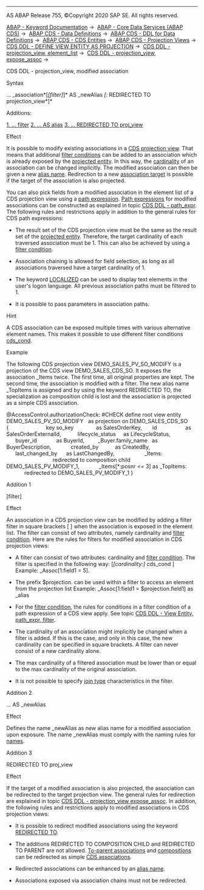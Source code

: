   

* * *

AS ABAP Release 755, ©Copyright 2020 SAP SE. All rights reserved.

[ABAP - Keyword Documentation](javascript:call_link\('abenabap.htm'\)) →  [ABAP - Core Data Services (ABAP CDS)](javascript:call_link\('abencds.htm'\)) →  [ABAP CDS - Data Definitions](javascript:call_link\('abencds_entities.htm'\)) →  [ABAP CDS - DDL for Data Definitions](javascript:call_link\('abencds_f1_ddl_syntax.htm'\)) →  [ABAP CDS - CDS Entities](javascript:call_link\('abencds_view_entity.htm'\)) →  [ABAP CDS - Projection Views](javascript:call_link\('abencds_proj_views.htm'\)) →  [CDS DDL - DEFINE VIEW ENTITY AS PROJECTION](javascript:call_link\('abencds_define_view_as_projection.htm'\)) →  [CDS DDL - projection\_view, element\_list](javascript:call_link\('abencds_proj_view_element_list.htm'\)) →  [CDS DDL - projection\_view, expose\_assoc](javascript:call_link\('abencds_proj_view_expose_assoc.htm'\)) → 

CDS DDL - projection\_view, modified association

Syntax

... \_association*\[*\[filter\]*\]* AS \_newAlias *\[*: REDIRECTED TO projection\_view*\]*

Additions:

[1\. ... filter](#!ABAP_ADDITION_1@1@)
[2\. ... AS alias](#!ABAP_ADDITION_2@2@)
[3\. ... REDIRECTED TO proj\_view](#!ABAP_ADDITION_3@3@)

Effect

It is possible to modify existing associations in a [CDS projection view](javascript:call_link\('abencds_projection_view_glosry.htm'\) "Glossary Entry"). That means that additional [filter conditions](javascript:call_link\('abenfilter_condition_glosry.htm'\) "Glossary Entry") can be added to an association which is already exposed by the [projected entity](javascript:call_link\('abencds_pv_projected_entity_glosry.htm'\) "Glossary Entry"). In this way, the [cardinality](javascript:call_link\('abencardinality_glosry.htm'\) "Glossary Entry") of an association can be changed implicitly. The modified association can then be given a new [alias name](javascript:call_link\('abenalias_glosry.htm'\) "Glossary Entry"). Redirection to a new [association target](javascript:call_link\('abenassociation_target_glosry.htm'\) "Glossary Entry") is possible if the target of the association is also projected.

You can also pick fields from a modified association in the element list of a CDS projection view using a [path expression](javascript:call_link\('abenpath_expression_glosry.htm'\) "Glossary Entry"). [Path expressions](javascript:call_link\('abenpath_expression_glosry.htm'\) "Glossary Entry") for modified associations can be constructed as explained in topic [CDS DDL - path\_expr](javascript:call_link\('abencds_path_expression_v2.htm'\)). The following rules and restrictions apply in addition to the general rules for CDS path expressions:

-   The result set of the CDS projection view must be the same as the result set of the [projected entity](javascript:call_link\('abencds_pv_projected_entity_glosry.htm'\) "Glossary Entry"). Therefore, the target cardinality of each traversed association must be 1. This can also be achieved by using a [filter condition](javascript:call_link\('abenfilter_condition_glosry.htm'\) "Glossary Entry").

-   Association chaining is allowed for field selection, as long as all associations traversed have a target cardinality of 1.

-   The keyword [LOCALIZED](javascript:call_link\('abencds_proj_view_element.htm'\)) can be used to display text elements in the user's logon language. All previous association paths must be filtered to 1.

-   It is possible to pass parameters in association paths.

Hint

A CDS association can be exposed multiple times with various alternative element names. This makes it possible to use different filter conditions [cds\_cond](javascript:call_link\('abencds_proj_view_cond_expr.htm'\)).

Example

The following CDS projection view DEMO\_SALES\_PV\_SO\_MODIFY is a projection of the CDS view DEMO\_SALES\_CDS\_SO. It exposes the association \_Items twice. The first time, all original properties are kept. The second time, the association is modified with a filter. The new alias name \_TopItems is assigned and by using the keyword REDIRECTED TO, the specialization as composition child is lost and the association is projected as a simple CDS association.

@AccessControl.authorizationCheck: #CHECK
define root view entity DEMO\_SALES\_PV\_SO\_MODIFY
  as projection on DEMO\_SALES\_CDS\_SO    
{                      
  key so\_key               as SalesOrderKey,
      id                   as SalesOrderExternalId,    
      lifecycle\_status     as LifecycleStatus,    
      buyer\_id             as BuyerId,  
      \_Buyer.family\_name   as BuyerDescription,      
      created\_by           as CreatedBy,
      last\_changed\_by      as LastChangedBy,
            
      \_Items:                                  
            redirected to composition child DEMO\_SALES\_PV\_MODIFY\_1,      
      \_Items\[\*:posnr <= 3\] as \_TopItems:
            redirected to DEMO\_SALES\_PV\_MODIFY\_1
}

Addition 1

\[filter\]

Effect

An association in a CDS projection view can be modified by adding a filter filter in square brackets \[ \] when the association is exposed in the element list. The filter can consist of two attributes, namely cardinality and [filter condition](javascript:call_link\('abenfilter_condition_glosry.htm'\) "Glossary Entry"). Here are the rules for filters for modified association in CDS projection views:

-   A filter can consist of two attributes: cardinality and [filter condition](javascript:call_link\('abenfilter_condition_glosry.htm'\) "Glossary Entry"). The filter is specified in the following way:
    \[*\[*cardinality:*\]* cds\_cond \]
    Example: \_Assoc\[1:field1 = 5\].

-   The prefix $projection. can be used within a filter to access an element from the projection list
    Example: \_Assoc\[1:field1 = $projection.field1\] as \_alias

-   For the [filter condition](javascript:call_link\('abenfilter_condition_glosry.htm'\) "Glossary Entry"), the rules for conditions in a filter condition of a path expression of a CDS view apply. See topic [CDS DDL - View Entity, path\_expr, filter](javascript:call_link\('abencds_path_expression_filter_v2.htm'\)).

-   The cardinality of an association might implicitly be changed when a filter is added. If this is the case, and only in this case, the new cardinality can be specified in square brackets. A filter can never consist of a new cardinality alone.

-   The max cardinality of a filtered association must be lower than or equal to the max cardinality of the original association.

-   It is not possible to specify [join type](javascript:call_link\('abenjoin_type_glosry.htm'\) "Glossary Entry") characteristics in the filter.
    

Addition 2

... AS \_newAlias

Effect

Defines the name \_newAlias as new alias name for a modified association upon exposure. The name \_newAlias must comply with the naming rules for [names](javascript:call_link\('abencds_general_syntax_rules.htm'\)).

Addition 3

REDIRECTED TO proj\_view

Effect

If the target of a modified association is also projected, the association can be redirected to the target projection view. The general rules for redirection are explained in topic [CDS DDL - projection\_view expose\_assoc](javascript:call_link\('abencds_proj_view_expose_assoc.htm'\)). In addition, the following rules and restrictions apply to modified associations in CDS projection views:

-   It is possible to redirect modified associations using the keyword [REDIRECTED TO](javascript:call_link\('abencds_proj_view_expose_assoc.htm'\)).

-   The additions REDIRECTED TO COMPOSITION CHILD and REDIRECTED TO PARENT are not allowed. [To-parent associations](javascript:call_link\('abento_parent_association_glosry.htm'\) "Glossary Entry") and [compositions](javascript:call_link\('abencds_composition_glosry.htm'\) "Glossary Entry") can be redirected as simple [CDS associations](javascript:call_link\('abencds_association_glosry.htm'\) "Glossary Entry").

-   Redirected associations can be enhanced by an [alias name](javascript:call_link\('abenalias_glosry.htm'\) "Glossary Entry").

-   Associations exposed via association chains must not be redirected.